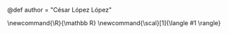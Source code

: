 <!--
Add here global page variables to use throughout your website.
-->

@def author = "César López López"

\newcommand{\R}{\mathbb R}
\newcommand{\scal}[1]{\langle #1 \rangle}
